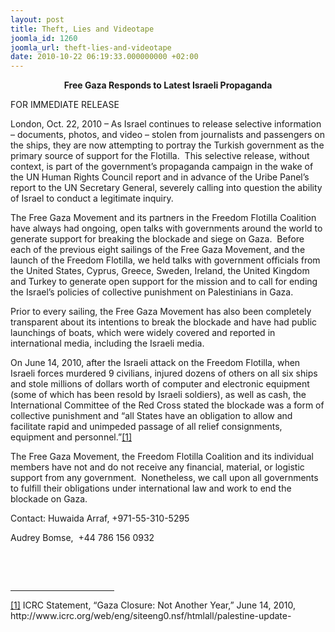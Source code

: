 ```yaml
---
layout: post
title: Theft, Lies and Videotape
joomla_id: 1260
joomla_url: theft-lies-and-videotape
date: 2010-10-22 06:19:33.000000000 +02:00
---
```

<p align="center"><strong>Free Gaza Responds to Latest Israeli Propaganda</strong></p>
<p>FOR IMMEDIATE RELEASE</p>
<p>London, Oct. 22, 2010 – As Israel continues to release selective information – documents, photos, and video – stolen from journalists and passengers on the ships, they are now attempting to portray the Turkish government as the primary source of support for the Flotilla.  This selective release, without context, is part of the government’s propaganda campaign in the wake of the UN Human Rights Council report and in advance of the Uribe Panel’s report to the UN Secretary General, severely calling into question the ability of Israel to conduct a legitimate inquiry.</p>
<p>The Free Gaza Movement and its partners in the Freedom Flotilla Coalition have always had ongoing, open talks with governments around the world to generate support for breaking the blockade and siege on Gaza.  Before each of the previous eight sailings of the Free Gaza Movement, and the launch of the Freedom Flotilla, we held talks with government officials from the United States, Cyprus, Greece, Sweden, Ireland, the United Kingdom and Turkey to generate open support for the mission and to call for ending the Israel’s policies of collective punishment on Palestinians in Gaza.</p>
<p>Prior to every sailing, the Free Gaza Movement has also been completely transparent about its intentions to break the blockade and have had public launchings of boats, which were widely covered and reported in international media, including the Israeli media.</p>
<p>On June 14, 2010, after the Israeli attack on the Freedom Flotilla, when Israeli forces murdered 9 civilians, injured dozens of others on all six ships and stole millions of dollars worth of computer and electronic equipment (some of which has been resold by Israeli soldiers), as well as cash, the International Committee of the Red Cross stated the blockade was a form of collective punishment and “all States have an obligation to allow and facilitate rapid and unimpeded passage of all relief consignments, equipment and personnel.”<a href="#_ftn1">[1]</a></p>
<p>The Free Gaza Movement, the Freedom Flotilla Coalition and its individual members have not and do not receive any financial, material, or logistic support from any government.  Nonetheless, we call upon all governments to fulfill their obligations under international law and work to end the blockade on Gaza.</p>
<p>Contact: Huwaida Arraf, +971-55-310-5295</p>
<p>Audrey Bomse,  +44 786 156 0932</p>
<p> </p>
<br clear="all" /> 
<hr width="33%" align="left" size="1" />
<p><a href="#_ftnref">[1]</a> ICRC Statement, “Gaza Closure: Not Another Year,” June 14, 2010, http://www.icrc.org/web/eng/siteeng0.nsf/htmlall/palestine-update-</p>
